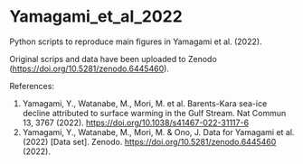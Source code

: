 # Yamagami_et_al_2022
Python scripts to reproduce main figures in Yamagami et al. (2022).

Original scrips and data have been uploaded to Zenodo (https://doi.org/10.5281/zenodo.6445460).

References:
1. Yamagami, Y., Watanabe, M., Mori, M. et al. Barents-Kara sea-ice decline attributed to surface warming in the Gulf Stream. Nat Commun 13, 3767 (2022). https://doi.org/10.1038/s41467-022-31117-6
2. Yamagami, Y., Watanabe, M., Mori, M. & Ono, J. Data for Yamagami et al. (2022) [Data set]. Zenodo. https://doi.org/10.5281/zenodo.6445460 (2022).
